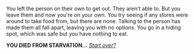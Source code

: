 You left the person on their own to get out. They aren't able to. But you leave them and now you're on your own. You try seeing if any stores were around to take food from, but there are none. Talking to the person has made them all fall apart, leaving you with no options. You go in a hiding spot, which was safe but you have nothing to eat.

**YOU DIED FROM STARVATION...** [_Start over?_](../intro/beginning.md)
